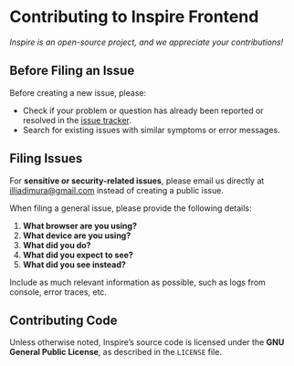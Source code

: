# Contributing to Inspire Frontend

*Inspire is an open-source project, and we appreciate your contributions!*

## Before Filing an Issue

Before creating a new issue, please:

* Check if your problem or question has already been reported or resolved in the [issue tracker](https://github.com/tech-inspire/backend/issues?q=label%3Abug).
* Search for existing issues with similar symptoms or error messages.

## Filing Issues

For **sensitive or security-related issues**, please email us directly at [illiadimura@gmail.com](mailto:illiadimura@gmail.com) instead of creating a public issue.

When filing a general issue, please provide the following details:

1. **What browser are you using?**
2. **What device are you using?**
3. **What did you do?**
4. **What did you expect to see?**
5. **What did you see instead?**

Include as much relevant information as possible, such as logs from console, error traces, etc.

## Contributing Code

Unless otherwise noted, Inspire’s source code is licensed under the **GNU General Public License**, as described in the `LICENSE` file.